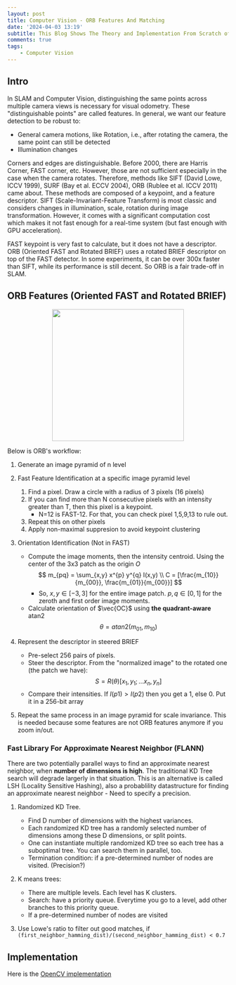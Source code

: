 ```yaml
---
layout: post
title: Computer Vision - ORB Features And Matching
date: '2024-04-03 13:19'
subtitle: This Blog Shows The Theory and Implementation From Scratch of ORB Features
comments: true
tags:
    - Computer Vision
---
```


## Intro

In SLAM and Computer Vision, distinguishing the same points across multiple camera views is necessary for visual odometry. These "distinguishable points" are called features. In general, we want our feature detection to be robust to: 

- General camera motions, like Rotation, i.e., after rotating the camera, the same point can still be detected
- Illumination changes

Corners and edges are distinguishable. Before 2000, there are Harris Corner, FAST corner, etc. However, those are not sufficient especially in the case when the camera rotates. Therefore, methods like SIFT (David Lowe, ICCV 1999), SURF (Bay et al. ECCV 2004), ORB (Rublee et al. ICCV 2011) came about. These methods are composed of a keypoint, and a feature descriptor. SIFT (Scale-Invariant-Feature Transform) is most classic and considers changes in illumination, scale, rotation during image transformation. However, it comes with a significant computation cost which makes it not fast enough for a real-time system (but fast enough with GPU acceleration).

FAST keypoint is very fast to calculate, but it does not have a descriptor. ORB (Oriented FAST and Rotated BRIEF) uses a rotated BRIEF descriptor on top of the FAST detector. In some experiments, it can be over 300x faster than SIFT, while its performance is still decent. So ORB is a fair trade-off in SLAM.

## ORB Features (Oriented FAST and Rotated BRIEF)

<p align="center">
<img src="https://github.com/RicoJia/The-Dream-Robot/assets/39393023/90f44985-6c87-4a1d-8663-462b74e4b651" height="300" width="width"/>
</p>

Below is ORB's workflow:

1. Generate an image pyramid of n level

2. Fast Feature Identification at a specific image pyramid level
    1. Find a pixel. Draw a circle with a radius of 3 pixels (16 pixels)
    2. If you can find more than N consecutive pixels with an intensity greater than T, then this pixel is a keypoint.
        - N=12 is FAST-12. For that, you can check pixel 1,5,9,13 to rule out.
    3. Repeat this on other pixels
    4. Apply non-maximal suppresion to avoid keypoint clustering

3. Orientation Identification (Not in FAST)
    - Compute the image moments, then the intensity centroid. Using the center of the 3x3 patch as the origin $O$
        $$
        m_{pq} = \sum_{x,y} x^{p} y^{q} I(x,y)
        \\
        C = [\frac{m_{10}}{m_{00}}, \frac{m_{01}}{m_{00}}]
        $$
        - So, $x, y \in [-3, 3]$ for the entire image patch. $p, q \in [0,1]$ for the zeroth and first order image moments.
    - Calculate orientation of $\vec{OC}$ using **the quadrant-aware** atan2
        $$
        \theta = atan2 (m_{01}, m_{10})
        $$

4. Represent the descriptor in steered BRIEF
    - Pre-select 256 pairs of pixels.
    - Steer the descriptor. From the "normalized image" to the rotated one (the patch we have):
        $$
        S = R(\theta)[x_1,y_1; ... x_n, y_n]
        $$
    - Compare their intensities. If $I(p1) > I(p2)$ then you get a 1, else 0. Put it in a 256-bit array

5. Repeat the same process in an image pyramid for scale invariance. This is needed because some features are not ORB features anymore if you zoom in/out.

### Fast Library For Approximate Nearest Neighbor (FLANN)

There are two potentially parallel ways to find an approximate nearest neighbor, when **number of dimensions is high**. The traditional KD Tree search will degrade largerly in that situation. This is an alternative is called LSH (Locality Sensitive Hashing), also a probablility datastructure for finding an approximate nearest neighbor
    - Need to specify a precision.

1. Randomized KD Tree.
    - Find D number of dimensions with the highest variances.
    - Each randomized KD tree has a randomly selected number of dimensions among these D dimensions, or split points. 
    - One can instantiate multiple randomized KD tree so each tree has a suboptimal tree. You can search them in parallel, too. 
    - Termination condition: if a pre-determined number of nodes are visited. (Precision?)

2. K means trees:
    - There are multiple levels. Each level has K clusters. 
    - Search: have a priority queue. Everytime you go to a level, add other branches to this priority queue.
    - If a pre-determined number of nodes are visited

3. Use Lowe's ratio to filter out good matches, if `(first_neighbor_hamming_dist)/(second_neighbor_hamming_dist) < 0.7`

## Implementation

Here is the [OpenCV implementation](https://github.com/barak/opencv/blob/051e6bb8f6641e2be38ae3051d9079c0c6d5fdd4/modules/features2d/src/orb.cpp#L533)